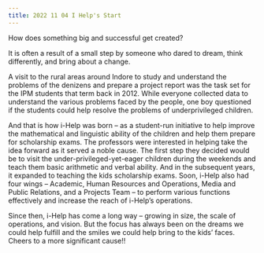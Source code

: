 ```yaml
---
title: 2022 11 04 I Help's Start
---
```


How does something big and successful get created?

It is often a result of a small step by someone who dared to dream, think differently, and bring about a change.

A visit to the rural areas around Indore to study and understand the problems of the denizens and prepare a project report was the task set for the IPM students that term back in 2012. While everyone collected data to understand the various problems faced by the people, one boy questioned if the students could help resolve the problems of underprivileged children.

And that is how i-Help was born – as a student-run initiative to help improve the mathematical and linguistic ability of the children and help them prepare for scholarship exams. The professors were interested in helping take the idea forward as it served a noble cause. The first step they decided would be to visit the under-privileged-yet-eager children during the weekends and teach them basic arithmetic and verbal ability. And in the subsequent years, it expanded to teaching the kids scholarship exams. Soon, i-Help also had four wings – Academic, Human Resources and Operations, Media and Public Relations, and a Projects Team – to perform various functions effectively and increase the reach of i-Help’s operations.

Since then, i-Help has come a long way – growing in size, the scale of operations, and vision. But the focus has always been on the dreams we could help fulfill and the smiles we could help bring to the kids’ faces. Cheers to a more significant cause!!
